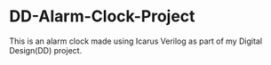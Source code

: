 # DD-Alarm-Clock-Project
This is an alarm clock made using Icarus Verilog as part of my Digital Design(DD) project.

